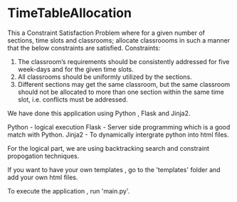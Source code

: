# TimeTableAllocation

This a Constraint Satisfaction Problem where for a given number of sections, time slots and classrooms; allocate classroooms in such a manner that the below constraints are satisfied.
Constraints:
1. The classroom’s requirements should be consistently addressed for five week-days and for the given time slots.
2. All classrooms should be uniformly utilized by the sections.
3. Different sections may get the same classroom, but the same classroom should not be allocated to more than one section within the same time slot, i.e. conflicts must be addressed.

We have done this application using Python , Flask and Jinja2.

Python - logical execution
Flask - Server side programming which is a good match with Python.
Jinja2 - To dynamically intergrate python into html files.

For the logical part, we are using backtracking search and constraint propogation techniques.

If you want to have your own templates , go to the 'templates' folder and add your own html files.

To execute the application , run 'main.py'.
